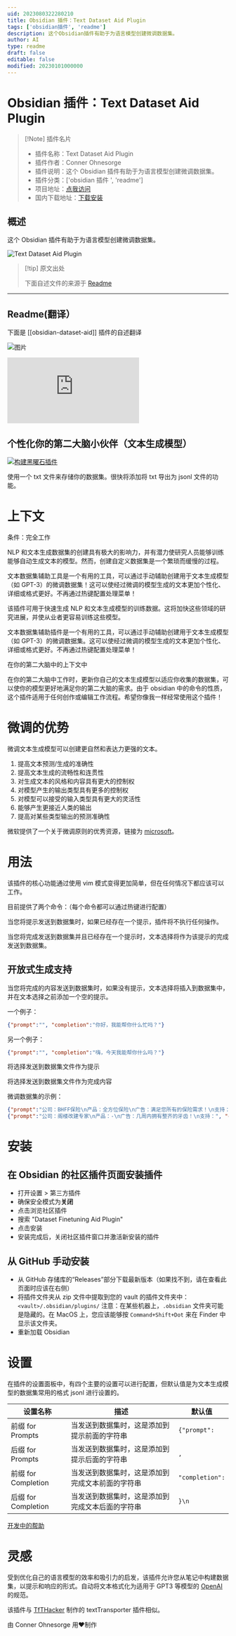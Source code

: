 ```yaml
---
uid: 2023080322280210
title: Obsidian 插件：Text Dataset Aid Plugin
tags: ['obsidian插件', 'readme']
description: 这个Obsidian插件有助于为语言模型创建微调数据集。
author: AI
type: readme
draft: false
editable: false
modified: 20230101000000
---
```


# Obsidian 插件：Text Dataset Aid Plugin

> [!Note] 插件名片
> - 插件名称：Text Dataset Aid Plugin
> - 插件作者：Conner Ohnesorge
> - 插件说明：这个 Obsidian 插件有助于为语言模型创建微调数据集。
> - 插件分类：['obsidian 插件 ', 'readme']
> - 项目地址：[点我访问](https://github.com/conneroisu/Text-Dataset-Aid-Plugin)
> - 国内下载地址：[下载安装](https://pkmer.cn/products/plugin/pluginMarket/?obsidian-dataset-aid)

## 概述

这个 Obsidian 插件有助于为语言模型创建微调数据集。

![Text Dataset Aid Plugin](https://cdn.pkmer.cn/covers/obsidian-dataset-aid.png!pkmer)

> [!tip] 原文出处
>
>下面自述文件的来源于 [Readme](https://ghproxy.net/https://raw.githubusercontent.com/conneroisu/Text-Dataset-Aid-Plugin/master/README.md)
>

---

## Readme(翻译）

下面是 [[obsidian-dataset-aid]] 插件的自述翻译

![图片](https://user-images.githubusercontent.com/88785126/203184536-9199f720-a03b-423b-9bf6-81a68c7fbd28.png)

![Obsidian 下载量](https://img.shields.io/badge/dynamic/json?logo=obsidian&color=%23483699&label=下载量&query=%24%5B%22obsidian-dataset-aid%22%5D.downloads&url=https%3A%2F%2Fraw.githubusercontent.com%2Fobsidianmd%2Fobsidian-releases%2Fmaster%2Fcommunity-plugin-stats.json)

## 个性化你的第二大脑小伙伴（文本生成模型）

[![构建黑曜石插件](https://github.com/conneroisu/Text-Dataset-Aid-Plugin/actions/workflows/release.yml/badge.svg)](https://github.com/conneroisu/Text-Dataset-Aid-Plugin/actions/workflows/release.yml)

使用一个 txt 文件来存储你的数据集。很快将添加将 txt 导出为 jsonl 文件的功能。

# 上下文

条件：完全工作

NLP 和文本生成数据集的创建具有极大的影响力，并有潜力使研究人员能够训练能够自动生成文本的模型。然而，创建自定义数据集是一个繁琐而缓慢的过程。

文本数据集辅助工具是一个有用的工具，可以通过手动辅助创建用于文本生成模型（如 GPT-3）的微调数据集！这可以使经过微调的模型生成的文本更加个性化、详细或格式更好。不再通过热键配置处理菜单！

该插件可用于快速生成 NLP 和文本生成模型的训练数据。这将加快这些领域的研究进展，并使从业者更容易训练这些模型。

文本数据集辅助插件是一个有用的工具，可以通过手动辅助创建用于文本生成模型（如 GPT-3）的微调数据集。这可以使经过微调的模型生成的文本更加个性化、详细或格式更好。不再通过热键配置处理菜单！

在你的第二大脑中的上下文中

在你的第二大脑中工作时，更新你自己的文本生成模型以适应你收集的数据集，可以使你的模型更好地满足你的第二大脑的需求。由于 obsidian 中的命令的性质，这个插件适用于任何创作或编辑工作流程。希望你像我一样经常使用这个插件！

# 微调的优势

微调文本生成模型可以创建更自然和表达力更强的文本。

1. 提高文本预测/生成的准确性
2. 提高文本生成的流畅性和连贯性
3. 对生成文本的风格和内容具有更大的控制权
4. 对模型产生的输出类型具有更多的控制权
5. 对模型可以接受的输入类型具有更大的灵活性
6. 能够产生更接近人类的输出
7. 提高对某些类型输出的预测准确性

微软提供了一个关于微调原则的优秀资源，链接为 [microsoft](https://learn.microsoft.com/en-us/azure/cognitive-services/openai/how-to/prepare-dataset)。

# 用法

该插件的核心功能通过使用 vim 模式变得更加简单，但在任何情况下都应该可以工作。

目前提供了两个命令：（每个命令都可以通过热键进行配置）

当您将提示发送到数据集时，如果已经存在一个提示，插件将不执行任何操作。

当您将完成发送到数据集并且已经存在一个提示时，文本选择将作为该提示的完成发送到数据集。

## 开放式生成支持

当您将完成的内容发送到数据集时，如果没有提示，文本选择将插入到数据集中，并在文本选择之前添加一个空的提示。

一个例子：

```json
{"prompt":"", "completion":"你好，我能帮你什么忙吗？"}
```

另一个例子：

```json 
{"prompt":"", "completion":"嗨，今天我能帮你什么吗？"}
```

将选择发送到数据集文件作为提示

将选择发送到数据集文件作为完成内容

微调数据集的示例：

```json
{"prompt":"公司：BHFF保险\n产品：全方位保险\n广告：满足您所有的保险需求！\n支持：", "completion":"是的"}
{"prompt":"公司：阁楼改建专家\n产品：-\n广告：几周内拥有整齐的牙齿！\n支持：", "completion":"不"}
```

# 安装

## 在 Obsidian 的社区插件页面安装插件

- 打开设置 > 第三方插件
- 确保安全模式为**关闭**
- 点击浏览社区插件
- 搜索 "Dataset Finetuning Aid Plugin"
- 点击安装
- 安装完成后，关闭社区插件窗口并激活新安装的插件

## 从 GitHub 手动安装

- 从 GitHub 存储库的“Releases”部分下载最新版本（如果找不到，请在查看此页面时应该在右侧）
- 将插件文件夹从 zip 文件中提取到您的 vault 的插件文件夹中：`<vault>/.obsidian/plugins/`
  注意：在某些机器上，`.obsidian` 文件夹可能是隐藏的。在 MacOS 上，您应该能够按 `Command+Shift+Dot` 来在 Finder 中显示该文件夹。
- 重新加载 Obsidian

# 设置

在插件的设置面板中，有四个主要的设置可以进行配置，但默认值是为文本生成模型的数据集常用的格式 jsonl 进行设置的。

| 设置名称              | 描述                                                                                   | 默认值         |
| --------------------- | ------------------------------------------------------------------------------------- | ------------- |
| 前缀 for Prompts      | 当发送到数据集时，这是添加到提示前面的字符串                                           | `{"prompt":`    |
| 后缀 for Prompts      | 当发送到数据集时，这是添加到提示后面的字符串                                           | `,`             |
| 前缀 for Completion   | 当发送到数据集时，这是添加到完成文本前面的字符串                                       | `"completion":` |
| 后缀 for Completion   | 当发送到数据集时，这是添加到完成文本后面的字符串                                       | `}\n`              |

[开发中的帮助](https://github.com/TfTHacker/obsidian42-text-transporter/blob/main/src/features/transporterFunctions.ts)

# 灵感

受到优化自己的语言模型的效率和吸引力的启发，该插件允许您从笔记中构建数据集，以提示和响应的形式。自动将文本格式化为适用于 GPT3 等模型的 [OpenAI](https://openai.com/) 的规范。

该插件与 [TfTHacker](https://github.com/TfTHacker/obsidian42-text-transporter/) 制作的 textTransporter 插件相似。

由 Conner Ohnesorge 用❤️制作
